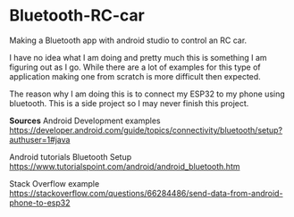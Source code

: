 # Bluetooth-RC-car
Making a Bluetooth app with android studio to control an RC car. 

I have no idea what I am doing and pretty much this is something I am figuring out as I go.
While there are a lot of examples for this type of application making one from scratch is 
more difficult then expected.

The reason why I am doing this is to connect my ESP32 to my phone using bluetooth.
This is a side project so I may never finish this project.

**Sources**
Android Development examples
https://developer.android.com/guide/topics/connectivity/bluetooth/setup?authuser=1#java

Android tutorials Bluetooth Setup
https://www.tutorialspoint.com/android/android_bluetooth.htm

Stack Overflow example
https://stackoverflow.com/questions/66284486/send-data-from-android-phone-to-esp32
